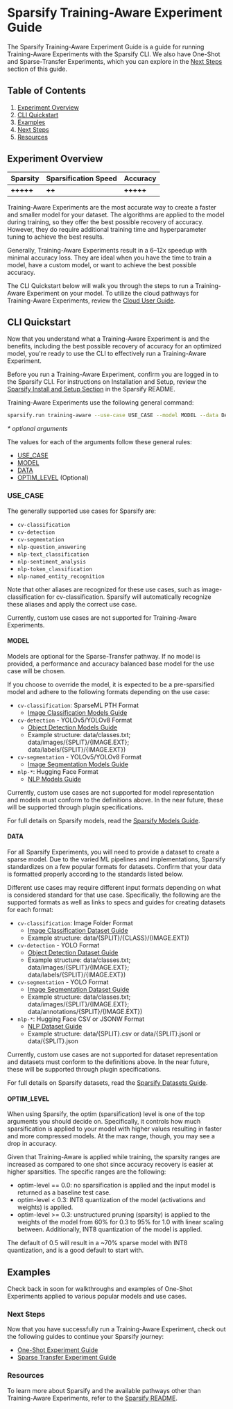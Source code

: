 <!--
Copyright (c) 2021 - present / Neuralmagic, Inc. All Rights Reserved.

Licensed under the Apache License, Version 2.0 (the "License");
you may not use this file except in compliance with the License.
You may obtain a copy of the License at

   http://www.apache.org/licenses/LICENSE-2.0

Unless required by applicable law or agreed to in writing,
software distributed under the License is distributed on an "AS IS" BASIS,
WITHOUT WARRANTIES OR CONDITIONS OF ANY KIND, either express or implied.
See the License for the specific language governing permissions and
limitations under the License.
-->

# Sparsify Training-Aware Experiment Guide

The Sparsify Training-Aware Experiment Guide is a guide for running Training-Aware Experiments with the Sparsify CLI.
We also have One-Shot and Sparse-Transfer Experiments, which you can explore in the [Next Steps](#next-steps) section of this guide.

## Table of Contents

1. [Experiment Overview](#experiment-overview)
2. [CLI Quickstart](#cli-quickstart)
4. [Examples](#examples)
5. [Next Steps](#next-steps)
6. [Resources](#resources)

## Experiment Overview

| Sparsity  | Sparsification Speed  | Accuracy  |
|-----------|-----------------------|-----------|
| **+++++** | **++**                | **+++++** |

Training-Aware Experiments are the most accurate way to create a faster and smaller model for your dataset.
The algorithms are applied to the model during training, so they offer the best possible recovery of accuracy.
However, they do require additional training time and hyperparameter tuning to achieve the best results.

Generally, Training-Aware Experiments result in a 6–12x speedup with minimal accuracy loss. 
They are ideal when you have the time to train a model, have a custom model, or want to achieve the best possible accuracy.

The CLI Quickstart below will walk you through the steps to run a Training-Aware Experiment on your model.
To utilize the cloud pathways for Training-Aware Experiments, review the [Cloud User Guide](./cloud-user-guide.md).

## CLI Quickstart

Now that you understand what a Training-Aware Experiment is and the benefits, including the best possible recovery of accuracy for an optimized model, you're ready to use the CLI to effectively run a Training-Aware Experiment.

Before you run a Training-Aware Experiment, confirm you are logged in to the Sparsify CLI. 
For instructions on Installation and Setup, review the [Sparsify Install and Setup Section](READMEsection.com) in the Sparsify README.

Training-Aware Experiments use the following general command:

```bash
sparsify.run training-aware --use-case USE_CASE --model MODEL --data DATA --optim-level OPTIM_LEVEL*
```

<i>* optional arguments</i>

The values for each of the arguments follow these general rules:
- [USE_CASE](#use_case)
- [MODEL](#model)
- [DATA](#data)
- [OPTIM_LEVEL](#optim_level) (Optional)

### USE_CASE

The generally supported use cases for Sparsify are:
- `cv-classification`
- `cv-detection`
- `cv-segmentation`
- `nlp-question_answering`
- `nlp-text_classification`
- `nlp-sentiment_analysis`
- `nlp-token_classification`
- `nlp-named_entity_recognition`

Note that other aliases are recognized for these use cases, such as image-classification for cv-classification. 
Sparsify will automatically recognize these aliases and apply the correct use case.

Currently, custom use cases are not supported for Training-Aware Experiments.

#### MODEL

Models are optional for the Sparse-Transfer pathway. 
If no model is provided, a performance and accuracy balanced base model for the use case will be chosen.

If you choose to override the model, it is expected to be a pre-sparsified model and adhere to the following formats depending on the use case:
- `cv-classification`: SparseML PTH Format
  - [Image Classification Models Guide](./models-guide#image-classification)
- `cv-detection` - YOLOv5/YOLOv8 Format 
  - [Object Detection Models Guide](./models-guide#object-detection)
  - Example structure: data/classes.txt; data/images/{SPLIT}/{IMAGE.EXT}; data/labels/{SPLIT}/{IMAGE.EXT})
- `cv-segmentation` - YOLOv5/YOLOv8 Format
  - [Image Segmentation Models Guide](./models-guide#image-segmentation)
- `nlp-*`: Hugging Face Format
  - [NLP Models Guide](./models-guide#nlp)

Currently, custom use cases are not supported for model representation and models must conform to the definitions above.
In the near future, these will be supported through plugin specifications.

For full details on Sparsify models, read the [Sparsify Models Guide](./models-guide.md).

#### DATA

For all Sparsify Experiments, you will need to provide a dataset to create a sparse model.
Due to the varied ML pipelines and implementations, Sparsify standardizes on a few popular formats for datasets.
Confirm that your data is formatted properly according to the standards listed below.

Different use cases may require different input formats depending on what is considered standard for that use case.
Specifically, the following are the supported formats as well as links to specs and guides for creating datasets for each format:
- `cv-classification`: Image Folder Format
  - [Image Classification Dataset Guide](./datasets-guide#image-classification)
  - Example structure: data/{SPLIT}/{CLASS}/{IMAGE.EXT})
- `cv-detection` - YOLO Format 
  - [Object Detection Dataset Guide](./datasets-guide#object-detection)
  - Example structure: data/classes.txt; data/images/{SPLIT}/{IMAGE.EXT}; data/labels/{SPLIT}/{IMAGE.EXT})
- `cv-segmentation` - YOLO Format
  - [Image Segmentation Dataset Guide](./datasets-guide#image-segmentation)
  - Example structure: data/classes.txt; data/images/{SPLIT}/{IMAGE.EXT}; data/annotations/{SPLIT}/{IMAGE.EXT})
- `nlp-*`: Hugging Face CSV or JSONW Format
  - [NLP Dataset Guide](./datasets-guide#nlp)
  - Example structure: data/{SPLIT}.csv or data/{SPLIT}.jsonl or data/{SPLIT}.json

Currently, custom use cases are not supported for dataset representation and datasets must conform to the definitions above. 
In the near future, these will be supported through plugin specifications.

For full details on Sparsify datasets, read the [Sparsify Datasets Guide](./datasets-guide.md).

#### OPTIM_LEVEL

When using Sparsify, the optim (sparsification) level is one of the top arguments you should decide on. 
Specifically, it controls how much sparsification is applied to your model with higher values resulting in faster and more compressed models. 
At the max range, though, you may see a drop in accuracy.

Given that Training-Aware is applied while training, the sparsity ranges are increased as compared to one shot since accuracy recovery is easier at higher sparsities.
The specific ranges are the following:
- optim-level == 0.0: no sparsification is applied and the input model is returned as a baseline test case.
- optim-level < 0.3: INT8 quantization of the model (activations and weights) is applied.
- optim-level >= 0.3: unstructured pruning (sparsity) is applied to the weights of the model from 60% for 0.3 to 95% for 1.0 with linear scaling between. 
  Additionally, INT8 quantization of the model is applied.

The default of 0.5 will result in a ~70% sparse model with INT8 quantization, and is a good default to start with.

## Examples

Check back in soon for walkthroughs and examples of One-Shot Experiments applied to various popular models and use cases.
 
### Next Steps 

Now that you have successfully run a Training-Aware Experiment, check out the following guides to continue your Sparsify journey:
- [One-Shot Experiment Guide](./one-shot-experiment-guide.md)
- [Sparse Transfer Experiment Guide](./sparse-transfer-experiment-guide.md)
 
### Resources

To learn more about Sparsify and the available pathways other than Training-Aware Experiments, refer to the [Sparsify README](../README.md).
